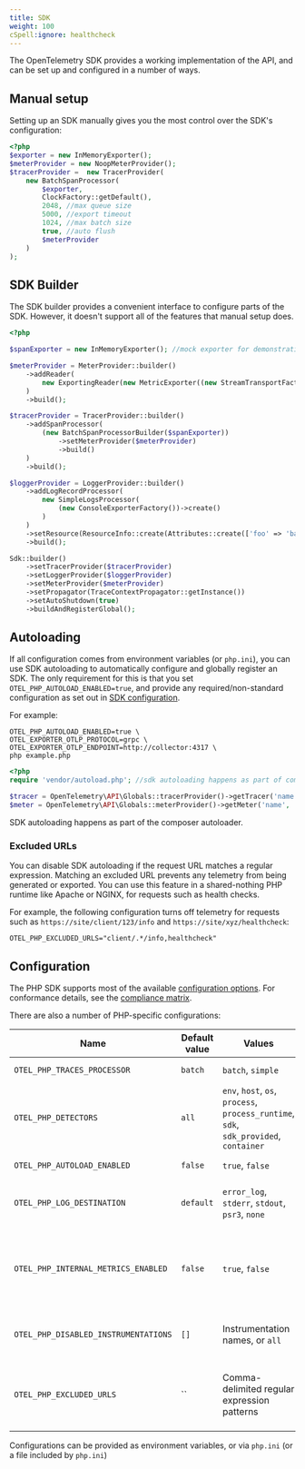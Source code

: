 ```yaml
---
title: SDK
weight: 100
cSpell:ignore: healthcheck
---
```


The OpenTelemetry SDK provides a working implementation of the API, and can be
set up and configured in a number of ways.

## Manual setup

Setting up an SDK manually gives you the most control over the SDK's
configuration:

```php
<?php
$exporter = new InMemoryExporter();
$meterProvider = new NoopMeterProvider();
$tracerProvider =  new TracerProvider(
    new BatchSpanProcessor(
        $exporter,
        ClockFactory::getDefault(),
        2048, //max queue size
        5000, //export timeout
        1024, //max batch size
        true, //auto flush
        $meterProvider
    )
);
```

## SDK Builder

The SDK builder provides a convenient interface to configure parts of the SDK.
However, it doesn't support all of the features that manual setup does.

```php
<?php

$spanExporter = new InMemoryExporter(); //mock exporter for demonstration purposes

$meterProvider = MeterProvider::builder()
    ->addReader(
        new ExportingReader(new MetricExporter((new StreamTransportFactory())->create(STDOUT, 'application/x-ndjson'), /*Temporality::CUMULATIVE*/))
    )
    ->build();

$tracerProvider = TracerProvider::builder()
    ->addSpanProcessor(
        (new BatchSpanProcessorBuilder($spanExporter))
            ->setMeterProvider($meterProvider)
            ->build()
    )
    ->build();

$loggerProvider = LoggerProvider::builder()
    ->addLogRecordProcessor(
        new SimpleLogsProcessor(
            (new ConsoleExporterFactory())->create()
        )
    )
    ->setResource(ResourceInfo::create(Attributes::create(['foo' => 'bar'])))
    ->build();

Sdk::builder()
    ->setTracerProvider($tracerProvider)
    ->setLoggerProvider($loggerProvider)
    ->setMeterProvider($meterProvider)
    ->setPropagator(TraceContextPropagator::getInstance())
    ->setAutoShutdown(true)
    ->buildAndRegisterGlobal();
```

## Autoloading

If all configuration comes from environment variables (or `php.ini`), you can
use SDK autoloading to automatically configure and globally register an SDK. The
only requirement for this is that you set `OTEL_PHP_AUTOLOAD_ENABLED=true`, and
provide any required/non-standard configuration as set out in
[SDK configuration](/docs/languages/sdk-configuration/).

For example:

```shell
OTEL_PHP_AUTOLOAD_ENABLED=true \
OTEL_EXPORTER_OTLP_PROTOCOL=grpc \
OTEL_EXPORTER_OTLP_ENDPOINT=http://collector:4317 \
php example.php
```

```php
<?php
require 'vendor/autoload.php'; //sdk autoloading happens as part of composer initialization

$tracer = OpenTelemetry\API\Globals::tracerProvider()->getTracer('name', 'version', 'schema.url', [/*attributes*/]);
$meter = OpenTelemetry\API\Globals::meterProvider()->getMeter('name', 'version', 'schema.url', [/*attributes*/]);
```

SDK autoloading happens as part of the composer autoloader.

### Excluded URLs

You can disable SDK autoloading if the request URL matches a regular expression.
Matching an excluded URL prevents any telemetry from being generated or
exported. You can use this feature in a shared-nothing PHP runtime like Apache or
NGINX, for requests such as health checks.

For example, the following configuration turns off telemetry for requests
such as `https://site/client/123/info` and `https://site/xyz/healthcheck`:

```shell
OTEL_PHP_EXCLUDED_URLS="client/.*/info,healthcheck"
```

## Configuration

The PHP SDK supports most of the available
[configuration options](/docs/languages/sdk-configuration/). For conformance
details, see the
[compliance matrix](https://github.com/open-telemetry/opentelemetry-specification/blob/main/spec-compliance-matrix.md).

There are also a number of PHP-specific configurations:

| Name                                 | Default value | Values                                                                                | Example                      | Description                                                                        |
| ------------------------------------ | ------------- | ------------------------------------------------------------------------------------- | ---------------------------- | ---------------------------------------------------------------------------------- |
| `OTEL_PHP_TRACES_PROCESSOR`          | `batch`       | `batch`, `simple`                                                                     | `simple`                     | Span processor selection                                                           |
| `OTEL_PHP_DETECTORS`                 | `all`         | `env`, `host`, `os`, `process`, `process_runtime`, `sdk`, `sdk_provided`, `container` | `env,os,process`             | Resource detector selection                                                        |
| `OTEL_PHP_AUTOLOAD_ENABLED`          | `false`       | `true`, `false`                                                                       | `true`                       | Enable/disable SDK autoloading                                                     |
| `OTEL_PHP_LOG_DESTINATION`           | `default`     | `error_log`, `stderr`, `stdout`, `psr3`, `none`                                       | `stderr`                     | Where internal errors and warnings will be sent                                    |
| `OTEL_PHP_INTERNAL_METRICS_ENABLED`  | `false`       | `true`, `false`                                                                       | `true`                       | Whether the SDK should emit metrics about its internal state (for example, batch processors) |
| `OTEL_PHP_DISABLED_INSTRUMENTATIONS` | `[]`          | Instrumentation names, or `all`                                                     | `psr15,psr18`                | Disable one or more installed auto-instrumentations                                |
| `OTEL_PHP_EXCLUDED_URLS`             | ``            | Comma-delimited regular expression patterns                                           | `client/.*/info,healthcheck` | Do not load the SDK if request URL matches one of the supplied regular expressions |

Configurations can be provided as environment variables, or via `php.ini` (or a
file included by `php.ini`)
